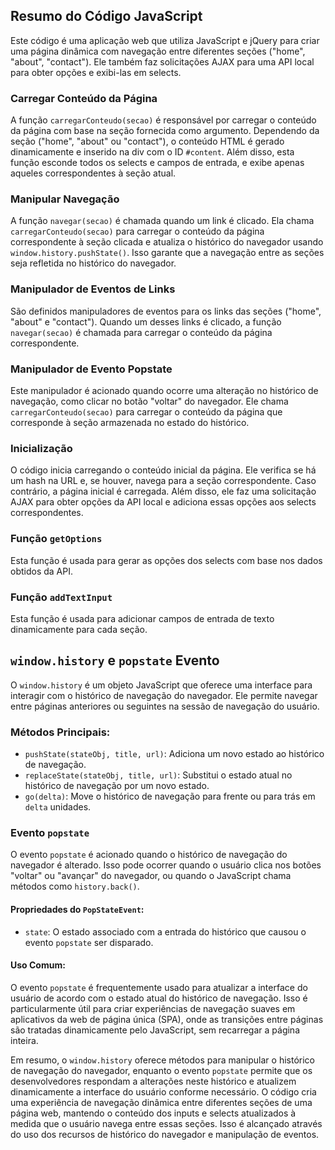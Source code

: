 ## Resumo do Código JavaScript

Este código é uma aplicação web que utiliza JavaScript e jQuery para criar uma página dinâmica com navegação entre diferentes seções ("home", "about", "contact"). Ele também faz solicitações AJAX para uma API local para obter opções e exibi-las em selects.

### Carregar Conteúdo da Página

A função `carregarConteudo(secao)` é responsável por carregar o conteúdo da página com base na seção fornecida como argumento. Dependendo da seção ("home", "about" ou "contact"), o conteúdo HTML é gerado dinamicamente e inserido na div com o ID `#content`. Além disso, esta função esconde todos os selects e campos de entrada, e exibe apenas aqueles correspondentes à seção atual.

### Manipular Navegação

A função `navegar(secao)` é chamada quando um link é clicado. Ela chama `carregarConteudo(secao)` para carregar o conteúdo da página correspondente à seção clicada e atualiza o histórico do navegador usando `window.history.pushState()`. Isso garante que a navegação entre as seções seja refletida no histórico do navegador.

### Manipulador de Eventos de Links

São definidos manipuladores de eventos para os links das seções ("home", "about" e "contact"). Quando um desses links é clicado, a função `navegar(secao)` é chamada para carregar o conteúdo da página correspondente.

### Manipulador de Evento Popstate

Este manipulador é acionado quando ocorre uma alteração no histórico de navegação, como clicar no botão "voltar" do navegador. Ele chama `carregarConteudo(secao)` para carregar o conteúdo da página que corresponde à seção armazenada no estado do histórico.

### Inicialização

O código inicia carregando o conteúdo inicial da página. Ele verifica se há um hash na URL e, se houver, navega para a seção correspondente. Caso contrário, a página inicial é carregada. Além disso, ele faz uma solicitação AJAX para obter opções da API local e adiciona essas opções aos selects correspondentes.

### Função `getOptions`

Esta função é usada para gerar as opções dos selects com base nos dados obtidos da API.

### Função `addTextInput`

Esta função é usada para adicionar campos de entrada de texto dinamicamente para cada seção.

## `window.history` e `popstate` Evento

O `window.history` é um objeto JavaScript que oferece uma interface para interagir com o histórico de navegação do navegador. Ele permite navegar entre páginas anteriores ou seguintes na sessão de navegação do usuário.

### Métodos Principais:

- `pushState(stateObj, title, url)`: Adiciona um novo estado ao histórico de navegação.
- `replaceState(stateObj, title, url)`: Substitui o estado atual no histórico de navegação por um novo estado.
- `go(delta)`: Move o histórico de navegação para frente ou para trás em `delta` unidades.

### Evento `popstate`

O evento `popstate` é acionado quando o histórico de navegação do navegador é alterado. Isso pode ocorrer quando o usuário clica nos botões "voltar" ou "avançar" do navegador, ou quando o JavaScript chama métodos como `history.back()`.

#### Propriedades do `PopStateEvent`:

- `state`: O estado associado com a entrada do histórico que causou o evento `popstate` ser disparado.

#### Uso Comum:

O evento `popstate` é frequentemente usado para atualizar a interface do usuário de acordo com o estado atual do histórico de navegação. Isso é particularmente útil para criar experiências de navegação suaves em aplicativos da web de página única (SPA), onde as transições entre páginas são tratadas dinamicamente pelo JavaScript, sem recarregar a página inteira.

Em resumo, o `window.history` oferece métodos para manipular o histórico de navegação do navegador, enquanto o evento `popstate` permite que os desenvolvedores respondam a alterações neste histórico e atualizem dinamicamente a interface do usuário conforme necessário.
O código cria uma experiência de navegação dinâmica entre diferentes seções de uma página web, mantendo o conteúdo dos inputs e selects atualizados à medida que o usuário navega entre essas seções. Isso é alcançado através do uso dos recursos de histórico do navegador e manipulação de eventos.
